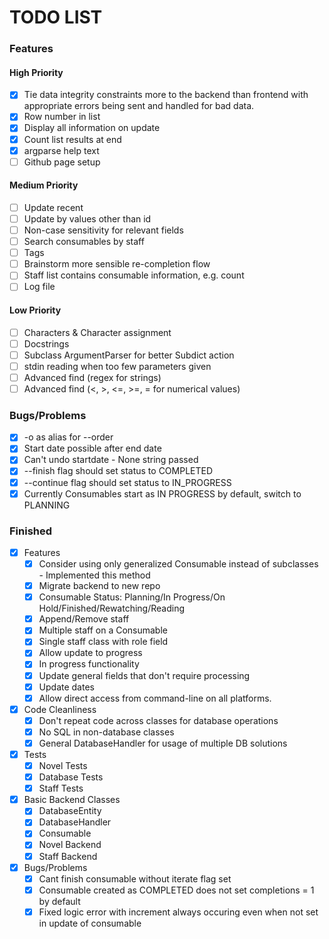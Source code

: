 # TODO LIST
### Features
#### High Priority
- [x] Tie data integrity constraints more to the backend than frontend with appropriate errors being sent and handled for bad data.
- [x] Row number in list
- [x] Display all information on update
- [x] Count list results at end
- [x] argparse help text
- [ ] Github page setup
#### Medium Priority
- [ ] Update recent
- [ ] Update by values other than id
- [ ] Non-case sensitivity for relevant fields
- [ ] Search consumables by staff
- [ ] Tags
- [ ] Brainstorm more sensible re-completion flow
- [ ] Staff list contains consumable information, e.g. count
- [ ] Log file
#### Low Priority
- [ ] Characters & Character assignment
- [ ] Docstrings
- [ ] Subclass ArgumentParser for better Subdict action
- [ ] stdin reading when too few parameters given
- [ ] Advanced find (regex for strings)
- [ ] Advanced find (<, >, <=, >=, = for numerical values)
### Bugs/Problems
- [x] -o as alias for --order
- [x] Start date possible after end date
- [x] Can't undo startdate - None string passed
- [x] --finish flag should set status to COMPLETED
- [x] --continue flag should set status to IN_PROGRESS
- [x] Currently Consumables start as IN PROGRESS by default, switch to PLANNING

### Finished
- [x] Features
    - [x] Consider using only generalized Consumable instead of subclasses - Implemented this method
    - [x] Migrate backend to new repo
    - [x] Consumable Status: Planning/In Progress/On Hold/Finished/Rewatching/Reading
    - [x] Append/Remove staff
    - [x] Multiple staff on a Consumable
    - [x] Single staff class with role field
    - [x] Allow update to progress
    - [x] In progress functionality
    - [x] Update general fields that don't require processing
    - [x] Update dates
    - [x] Allow direct access from command-line on all platforms.
- [x] Code Cleanliness
    - [x] Don't repeat code across classes for database operations
    - [x] No SQL in non-database classes
    - [x] General DatabaseHandler for usage of multiple DB solutions
- [x] Tests
    - [x] Novel Tests
    - [x] Database Tests
    - [x] Staff Tests
- [x] Basic Backend Classes
    - [x] DatabaseEntity
    - [x] DatabaseHandler
    - [x] Consumable
    - [x] Novel Backend
    - [x] Staff Backend
- [x] Bugs/Problems
    - [x] Cant finish consumable without iterate flag set
    - [x] Consumable created as COMPLETED does not set completions = 1 by default
    - [x] Fixed logic error with increment always occuring even when not set in update of consumable